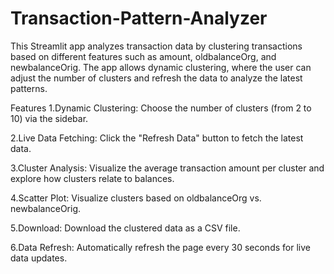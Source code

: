 # Transaction-Pattern-Analyzer
This Streamlit app analyzes transaction data by clustering transactions based on different features such as amount, oldbalanceOrg, and newbalanceOrig. The app allows dynamic clustering, where the user can adjust the number of clusters and refresh the data to analyze the latest patterns.

Features
1.Dynamic Clustering: Choose the number of clusters (from 2 to 10) via the sidebar.

2.Live Data Fetching: Click the "Refresh Data" button to fetch the latest data.

3.Cluster Analysis: Visualize the average transaction amount per cluster and explore how clusters relate to balances.

4.Scatter Plot: Visualize clusters based on oldbalanceOrg vs. newbalanceOrig.

5.Download: Download the clustered data as a CSV file.

6.Data Refresh: Automatically refresh the page every 30 seconds for live data updates.